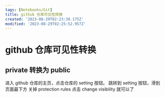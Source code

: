 ```yaml
---
tags: [Notebooks/Git]
title: github 仓库可见性转换
created: '2023-08-29T02:23:30.175Z'
modified: '2023-08-29T02:25:52.957Z'
---
```


# github 仓库可见性转换
## private 转换为 public
进入 github 仓库的主页，点击仓库的 setting 按钮。
跳转到 setting 按钮，滑到页面最下方
关掉 protection rules
点击 change visibility 就可以了

